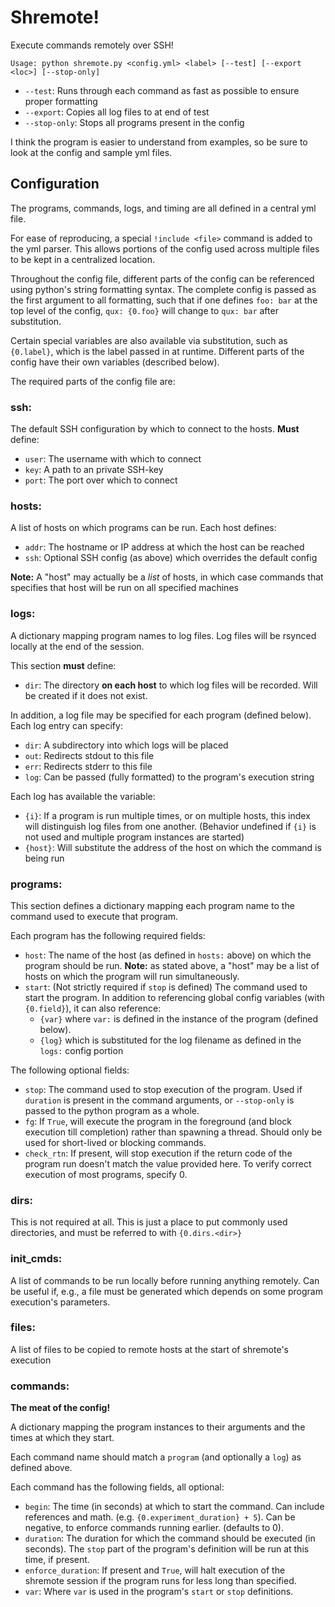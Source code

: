 # Shremote!

Execute commands remotely over SSH!

`Usage: python shremote.py <config.yml> <label> [--test] [--export <loc>] [--stop-only]`

* `--test`: Runs through each command as fast as possible to ensure proper formatting
* `--export`: Copies all log files to <loc> at end of test
* `--stop-only`: Stops all programs present in the config

I think the program is easier to understand from examples, so be sure to look at the config
and sample yml files.

## Configuration

The programs, commands, logs, and timing are all defined in a central yml file.

For ease of reproducing, a special `!include <file>` command is added to the yml parser.
This allows portions of the config used across multiple files to be kept in a centralized location.

Throughout the config file, different parts of the config can be referenced using python's
string formatting syntax. The complete config is passed as the first argument to all formatting,
such that if one defines `foo: bar` at the top level of the config, `qux: {0.foo}` will change to
`qux: bar` after substitution.

Certain special variables are also available via substitution, such as `{0.label}`, which is
the label passed in at runtime. Different parts of the config have their own variables
(described below).

The required parts of the config file are:

### ssh:

The default SSH configuration by which to connect to the hosts. **Must** define:
* `user`: The username with which to connect
* `key`: A path to an private SSH-key
* `port`: The port over which to connect

### hosts:

A list of hosts on which programs can be run. Each host defines:
* `addr`: The hostname or IP address at which the host can be reached
* `ssh`: Optional SSH config (as above) which overrides the default config

**Note:** A "host" may actually be a *list* of hosts, in which case commands that specifies
that host will be run on all specified machines

### logs:

A dictionary mapping program names to log files. Log files will be rsynced locally at the end
of the session.

This section **must** define:
* `dir`: The directory **on each host** to which log files will be recorded.
Will be created if it does not exist.

In addition, a log file may be specified for each program (defined below). Each log entry
can specify:
* `dir`: A subdirectory into which logs will be placed
* `out`: Redirects stdout to this file
* `err`: Redirects stderr to this file
* `log`: Can be passed (fully formatted) to the program's execution string

Each log has available the variable:
* `{i}`: If a program is run multiple times, or on multiple hosts, this index will distinguish log
files from one another. (Behavior undefined if `{i}` is not used and multiple program instances
are started)
* `{host}`: Will substitute the address of the host on which the command is being run

### programs:

This section defines a dictionary mapping each program name to the command used to execute that
program.

Each program has the following required fields:
* `host`: The name of the host (as defined in `hosts:` above) on which the program should be run.
**Note:** as stated above, a "host" may be a list of hosts on which the program will run
simultaneously.
* `start`: (Not strictly required if `stop` is defined) The command used to start the program. In addition to
referencing global config variables (with `{0.field}`), it can also reference:
  * `{var}` where `var:` is defined in the instance of the program (defined below).
  * `{log}` which is substituted for the log filename as defined in the `logs:` config portion

The following optional fields:
* `stop`: The command used to stop execution of the program. Used if `duration` is present
in the command arguments, or `--stop-only` is passed to the python program as a whole.
* `fg`: If `True`, will execute the program in the foreground (and block execution till completion)
rather than spawning a thread. Should only be used for short-lived or blocking commands.
* `check_rtn`: If present, will stop execution if the return code of the program run doesn't match
the value provided here. To verify correct execution of most programs, specify 0.

### dirs:

This is not required at all. This is just a place to put commonly used directories, and
must be referred to with `{0.dirs.<dir>}`

### init_cmds:

A list of commands to be run locally before running anything remotely. Can be useful if, e.g.,
a file must be generated which depends on some program execution's parameters.

### files:

A list of files to be copied to remote hosts at the start of shremote's execution

### commands:

**The meat of the config!**

A dictionary mapping the program instances to their arguments and the times at which they start.

Each command name should match a `program` (and optionally a `log`) as defined above.

Each command has the following fields, all optional:
* `begin`: The time (in seconds) at which to start the command. Can include references and math.
 (e.g. `{0.experiment_duration} + 5`). Can be negative, to enforce commands running earlier.
 (defaults to 0).
* `duration`: The duration for which the command should be executed (in seconds). The `stop`
part of the program's definition will be run at this time, if present.
* `enforce_duration`: If present and `True`, will halt execution of the shremote session
if the program runs for less long than specified.
* `var`: Where `var` is used in the program's `start` or `stop` definitions.
